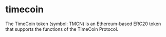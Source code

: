# timecoin
The TimeCoin token (symbol: TMCN) is an Ethereum-based ERC20 token that supports the functions of the TimeCoin Protocol. 
